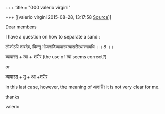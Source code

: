 +++
title = "000 valerio virgini"

+++
[[valerio virgini	2015-08-28, 13:17:58 [Source](https://groups.google.com/g/samskrita/c/fP8XKl5tWsA)]]



Dear members  
  
I have a question on how to separate a sandi:  
  
  
लोकोऽपि तावदेव, किन्तु भोजनादिव्यापारस्त्वाशरीरधारणावधि ।। 8 ।।  
  
व्यापारस् + त्वा + शरीर (the use of त्वा seems correct?)  
  

or  
  
व्यापारस् + तु + आ +शरीर  
  
in this last case, however, the meaning of आशरीर it is not very clear for me.  
  

thanks  

valerio  

